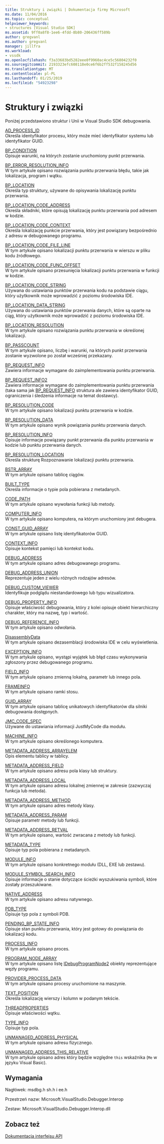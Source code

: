 ```yaml
---
title: Struktury i związki | Dokumentacja firmy Microsoft
ms.date: 11/04/2016
ms.topic: conceptual
helpviewer_keywords:
- structures [Visual Studio SDK]
ms.assetid: 9ff0a8f8-1ee6-4fdd-8b80-206436ff589b
author: gregvanl
ms.author: gregvanl
manager: jillfra
ms.workload:
- vssdk
ms.openlocfilehash: f3a33683bd5282eee0f9960ac4ce5c56804232f0
ms.sourcegitcommit: 2193323efc608118e0ce6f6b2ff532f158245d56
ms.translationtype: MT
ms.contentlocale: pl-PL
ms.lasthandoff: 01/25/2019
ms.locfileid: "54923298"
---
```

# <a name="structures-and-unions"></a>Struktury i związki
Poniżej przedstawiono struktur i Unii w Visual Studio SDK debugowania.  
  
 [AD_PROCESS_ID](../../../extensibility/debugger/reference/ad-process-id.md)  
 Określa identyfikator procesu, który może mieć identyfikator systemu lub identyfikator GUID.  
  
 [BP_CONDITION](../../../extensibility/debugger/reference/bp-condition.md)  
 Opisuje warunki, na których zostanie uruchomiony punkt przerwania.  
  
 [BP_ERROR_RESOLUTION_INFO](../../../extensibility/debugger/reference/bp-error-resolution-info.md)  
 W tym artykule opisano rozwiązania punktu przerwania błędu, takie jak lokalizacja, program i wątku.  
  
 [BP_LOCATION](../../../extensibility/debugger/reference/bp-location.md)  
 Określa typ struktury, używane do opisywania lokalizację punktu przerwania.  
  
 [BP_LOCATION_CODE_ADDRESS](../../../extensibility/debugger/reference/bp-location-code-address.md)  
 Określa składniki, które opisują lokalizację punktu przerwania pod adresem w kodzie.  
  
 [BP_LOCATION_CODE_CONTEXT](../../../extensibility/debugger/reference/bp-location-code-context.md)  
 Określa lokalizację punkcie przerwania, który jest powiązany bezpośrednio z adresu w debugowanego programu.  
  
 [BP_LOCATION_CODE_FILE_LINE](../../../extensibility/debugger/reference/bp-location-code-file-line.md)  
 W tym artykule opisano lokalizacji punktu przerwania w wierszu w pliku kodu źródłowego.  
  
 [BP_LOCATION_CODE_FUNC_OFFSET](../../../extensibility/debugger/reference/bp-location-code-func-offset.md)  
 W tym artykule opisano przesunięcia lokalizacji punktu przerwania w funkcji w kodzie.  
  
 [BP_LOCATION_CODE_STRING](../../../extensibility/debugger/reference/bp-location-code-string.md)  
 Używana do ustawiania punktów przerwania kodu na podstawie ciągu, który użytkownik może wprowadzić z poziomu środowiska IDE.  
  
 [BP_LOCATION_DATA_STRING](../../../extensibility/debugger/reference/bp-location-data-string.md)  
 Używana do ustawiania punktów przerwania danych, które są oparte na ciąg, który użytkownik może wprowadzić z poziomu środowiska IDE.  
  
 [BP_LOCATION_RESOLUTION](../../../extensibility/debugger/reference/bp-location-resolution.md)  
 W tym artykule opisano rozwiązania punktu przerwania w określonej lokalizacji.  
  
 [BP_PASSCOUNT](../../../extensibility/debugger/reference/bp-passcount.md)  
 W tym artykule opisano, liczbę i warunki, na których punkt przerwania zostanie wyzwolone po został wcześniej przekazany.  
  
 [BP_REQUEST_INFO](../../../extensibility/debugger/reference/bp-request-info.md)  
 Zawiera informacje wymagane do zaimplementowania punktu przerwania.  
  
 [BP_REQUEST_INFO2](../../../extensibility/debugger/reference/bp-request-info2.md)  
 Zawiera informacje wymagane do zaimplementowania punktu przerwania (taka sama jak [BP_REQUEST_INFO](../../../extensibility/debugger/reference/bp-request-info.md) struktura ale zawiera identyfikator GUID, ograniczenia i śledzenia informacje na temat dostawcy).  
  
 [BP_RESOLUTION_CODE](../../../extensibility/debugger/reference/bp-resolution-code.md)  
 W tym artykule opisano lokalizacji punktu przerwania w kodzie.  
  
 [BP_RESOLUTION_DATA](../../../extensibility/debugger/reference/bp-resolution-data.md)  
 W tym artykule opisano wynik powiązania punktu przerwania danych.  
  
 [BP_RESOLUTION_INFO](../../../extensibility/debugger/reference/bp-resolution-info.md)  
 Opisuje informacje powiązany punkt przerwania dla punktu przerwania w kodzie lub punktu przerwania danych.  
  
 [BP_RESOLUTION_LOCATION](../../../extensibility/debugger/reference/bp-resolution-location.md)  
 Określa strukturę Rozpoznawanie lokalizacji punktu przerwania.  
  
 [BSTR_ARRAY](../../../extensibility/debugger/reference/bstr-array.md)  
 W tym artykule opisano tablicę ciągów.  
  
 [BUILT_TYPE](../../../extensibility/debugger/reference/built-type.md)  
 Określa informacje o typie pola pobierana z metadanych.  
  
 [CODE_PATH](../../../extensibility/debugger/reference/code-path.md)  
 W tym artykule opisano wywołania funkcji lub metody.  
  
 [COMPUTER_INFO](../../../extensibility/debugger/reference/computer-info.md)  
 W tym artykule opisano komputera, na którym uruchomiony jest debugera.  
  
 [CONST_GUID_ARRAY](../../../extensibility/debugger/reference/const-guid-array.md)  
 W tym artykule opisano listę identyfikatorów GUID.  
  
 [CONTEXT_INFO](../../../extensibility/debugger/reference/context-info.md)  
 Opisuje kontekst pamięci lub kontekst kodu.  
  
 [DEBUG_ADDRESS](../../../extensibility/debugger/reference/debug-address.md)  
 W tym artykule opisano adres debugowanego programu.  
  
 [DEBUG_ADDRESS_UNION](../../../extensibility/debugger/reference/debug-address-union.md)  
 Reprezentuje jeden z wielu różnych rodzajów adresów.  
  
 [DEBUG_CUSTOM_VIEWER](../../../extensibility/debugger/reference/debug-custom-viewer.md)  
 Identyfikuje podglądu niestandardowego lub typu wizualizatora.  
  
 [DEBUG_PROPERTY_INFO](../../../extensibility/debugger/reference/debug-property-info.md)  
 Opisuje właściwość debugowania, który z kolei opisuje obiekt hierarchiczny charakter, który ma nazwę, typ i wartość.  
  
 [DEBUG_REFERENCE_INFO](../../../extensibility/debugger/reference/debug-reference-info.md)  
 W tym artykule opisano odwołania.  
  
 [DisassemblyData](../../../extensibility/debugger/reference/disassemblydata.md)  
 W tym artykule opisano dezasemblacji środowiska IDE w celu wyświetlenia.  
  
 [EXCEPTION_INFO](../../../extensibility/debugger/reference/exception-info.md)  
 W tym artykule opisano, wystąpi wyjątek lub błąd czasu wykonywania zgłoszony przez debugowanego programu.  
  
 [FIELD_INFO](../../../extensibility/debugger/reference/field-info.md)  
 W tym artykule opisano zmienną lokalną, parametr lub innego pola.  
  
 [FRAMEINFO](../../../extensibility/debugger/reference/frameinfo.md)  
 W tym artykule opisano ramki stosu.  
  
 [GUID_ARRAY](../../../extensibility/debugger/reference/guid-array.md)  
 W tym artykule opisano tablicę unikatowych identyfikatorów dla silniki debugowania dostępnych.  
  
 [JMC_CODE_SPEC](../../../extensibility/debugger/reference/jmc-code-spec.md)  
 Używane do ustawiania informacji JustMyCode dla modułu.  
  
 [MACHINE_INFO](../../../extensibility/debugger/reference/machine-info.md)  
 W tym artykule opisano określonego komputera.  
  
 [METADATA_ADDRESS_ARRAYELEM](../../../extensibility/debugger/reference/metadata-address-arrayelem.md)  
 Opis elementu tablicy w tablicy.  
  
 [METADATA_ADDRESS_FIELD](../../../extensibility/debugger/reference/metadata-address-field.md)  
 W tym artykule opisano adresu pola klasy lub struktury.  
  
 [METADATA_ADDRESS_LOCAL](../../../extensibility/debugger/reference/metadata-address-local.md)  
 W tym artykule opisano adresu lokalnej zmiennej w zakresie (zazwyczaj funkcja lub metoda).  
  
 [METADATA_ADDRESS_METHOD](../../../extensibility/debugger/reference/metadata-address-method.md)  
 W tym artykule opisano adres metody klasy.  
  
 [METADATA_ADDRESS_PARAM](../../../extensibility/debugger/reference/metadata-address-param.md)  
 Opisuje parametr metody lub funkcji.  
  
 [METADATA_ADDRESS_RETVAL](../../../extensibility/debugger/reference/metadata-address-retval.md)  
 W tym artykule opisano, wartość zwracana z metody lub funkcji.  
  
 [METADATA_TYPE](../../../extensibility/debugger/reference/metadata-type.md)  
 Opisuje typ pola pobierana z metadanych.  
  
 [MODULE_INFO](../../../extensibility/debugger/reference/module-info.md)  
 W tym artykule opisano konkretnego modułu (DLL, EXE lub zestawu).  
  
 [MODULE_SYMBOL_SEARCH_INFO](../../../extensibility/debugger/reference/module-symbol-search-info.md)  
 Opisuje informacje o stanie dotyczące ścieżki wyszukiwania symboli, które zostały przeszukiwane.  
  
 [NATIVE_ADDRESS](../../../extensibility/debugger/reference/native-address.md)  
 W tym artykule opisano adresu natywnego.  
  
 [PDB_TYPE](../../../extensibility/debugger/reference/pdb-type.md)  
 Opisuje typ pola z symboli PDB.  
  
 [PENDING_BP_STATE_INFO](../../../extensibility/debugger/reference/pending-bp-state-info.md)  
 Opisuje stan punktu przerwania, który jest gotowy do powiązania do lokalizacji kodu.  
  
 [PROCESS_INFO](../../../extensibility/debugger/reference/process-info.md)  
 W tym artykule opisano proces.  
  
 [PROGRAM_NODE_ARRAY](../../../extensibility/debugger/reference/program-node-array.md)  
 W tym artykule opisano listę [IDebugProgramNode2](../../../extensibility/debugger/reference/idebugprogramnode2.md) obiekty reprezentujące węzły programu.  
  
 [PROVIDER_PROCESS_DATA](../../../extensibility/debugger/reference/provider-process-data.md)  
 W tym artykule opisano procesy uruchomione na maszynie.  
  
 [TEXT_POSITION](../../../extensibility/debugger/reference/text-position.md)  
 Określa lokalizację wierszy i kolumn w podanym tekście.  
  
 [THREADPROPERTIES](../../../extensibility/debugger/reference/threadproperties.md)  
 Opisuje właściwości wątku.  
  
 [TYPE_INFO](../../../extensibility/debugger/reference/type-info.md)  
 Opisuje typ pola.  
  
 [UNMANAGED_ADDRESS_PHYSICAL](../../../extensibility/debugger/reference/unmanaged-address-physical.md)  
 W tym artykule opisano adresu fizycznego.  
  
 [UNMANAGED_ADDRESS_THIS_RELATIVE](../../../extensibility/debugger/reference/unmanaged-address-this-relative.md)  
 W tym artykule opisano adres który będzie względne `this` wskaźnika (`Me` w języku Visual Basic).  
  
## <a name="requirements"></a>Wymagania  
 Nagłówek: msdbg.h sh.h i ee.h  
  
 Przestrzeń nazw: Microsoft.VisualStudio.Debugger.Interop  
  
 Zestaw: Microsoft.VisualStudio.Debugger.Interop.dll  
  
## <a name="see-also"></a>Zobacz też  
 [Dokumentacja interfejsu API](../../../extensibility/debugger/reference/api-reference-visual-studio-debugging.md)